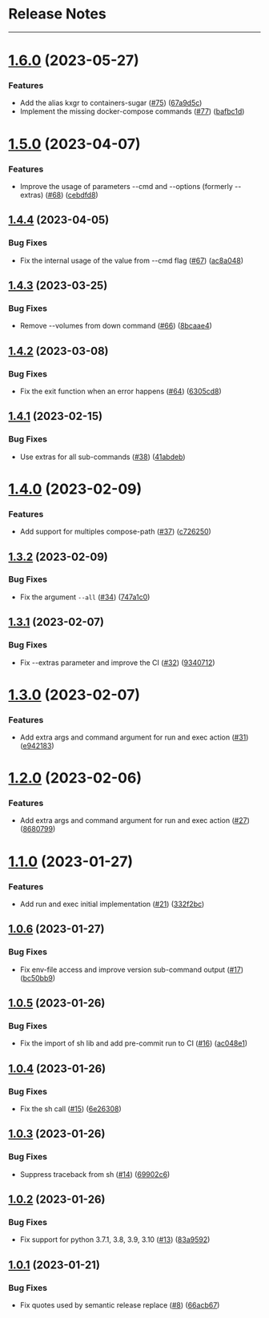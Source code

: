# Release Notes
---

# [1.6.0](https://github.com/osl-incubator/containers-sugar/compare/1.5.0...1.6.0) (2023-05-27)


### Features

* Add the alias kxgr to containers-sugar ([#75](https://github.com/osl-incubator/containers-sugar/issues/75)) ([67a9d5c](https://github.com/osl-incubator/containers-sugar/commit/67a9d5cd96c308be0d447a5a9cfb3406d1166336))
* Implement the missing docker-compose commands ([#77](https://github.com/osl-incubator/containers-sugar/issues/77)) ([bafbc1d](https://github.com/osl-incubator/containers-sugar/commit/bafbc1d307a0e07385978863724ab3487f7939bc))

# [1.5.0](https://github.com/osl-incubator/containers-sugar/compare/1.4.4...1.5.0) (2023-04-07)


### Features

* Improve the usage of parameters --cmd and --options (formerly --extras)  ([#68](https://github.com/osl-incubator/containers-sugar/issues/68)) ([cebdfd8](https://github.com/osl-incubator/containers-sugar/commit/cebdfd808449a14982ca974b24fc36d0fed5eeb7))

## [1.4.4](https://github.com/osl-incubator/containers-sugar/compare/1.4.3...1.4.4) (2023-04-05)


### Bug Fixes

* Fix the internal usage of the value from --cmd flag ([#67](https://github.com/osl-incubator/containers-sugar/issues/67)) ([ac8a048](https://github.com/osl-incubator/containers-sugar/commit/ac8a0487f41404c52195cfcf74fa18a86f4523f8))

## [1.4.3](https://github.com/osl-incubator/containers-sugar/compare/1.4.2...1.4.3) (2023-03-25)


### Bug Fixes

* Remove --volumes from down command ([#66](https://github.com/osl-incubator/containers-sugar/issues/66)) ([8bcaae4](https://github.com/osl-incubator/containers-sugar/commit/8bcaae47fb413f682337759a7f5cab152ee83e76))

## [1.4.2](https://github.com/osl-incubator/containers-sugar/compare/1.4.1...1.4.2) (2023-03-08)


### Bug Fixes

* Fix the exit function when an error happens ([#64](https://github.com/osl-incubator/containers-sugar/issues/64)) ([6305cd8](https://github.com/osl-incubator/containers-sugar/commit/6305cd8189b2745c56c87f80c53f118965358226))

## [1.4.1](https://github.com/osl-incubator/containers-sugar/compare/1.4.0...1.4.1) (2023-02-15)


### Bug Fixes

* Use extras for all sub-commands ([#38](https://github.com/osl-incubator/containers-sugar/issues/38)) ([41abdeb](https://github.com/osl-incubator/containers-sugar/commit/41abdebc51c24cd1d4739c66d9595b8dd404c355))

# [1.4.0](https://github.com/osl-incubator/containers-sugar/compare/1.3.2...1.4.0) (2023-02-09)


### Features

* Add support for multiples compose-path ([#37](https://github.com/osl-incubator/containers-sugar/issues/37)) ([c726250](https://github.com/osl-incubator/containers-sugar/commit/c7262501235453641adbf735d93be9bed22193a6))

## [1.3.2](https://github.com/osl-incubator/containers-sugar/compare/1.3.1...1.3.2) (2023-02-09)


### Bug Fixes

* Fix the argument `--all` ([#34](https://github.com/osl-incubator/containers-sugar/issues/34)) ([747a1c0](https://github.com/osl-incubator/containers-sugar/commit/747a1c021e55de753f4f28ad3dc4cb49c7f5ce01))

## [1.3.1](https://github.com/osl-incubator/containers-sugar/compare/1.3.0...1.3.1) (2023-02-07)


### Bug Fixes

* Fix --extras parameter and improve the CI ([#32](https://github.com/osl-incubator/containers-sugar/issues/32)) ([9340712](https://github.com/osl-incubator/containers-sugar/commit/9340712a9a9c65c07f9ff9ad732a47f6d3dc0d0d))

# [1.3.0](https://github.com/osl-incubator/containers-sugar/compare/1.2.0...1.3.0) (2023-02-07)


### Features

* Add extra args and command argument for run and exec action ([#31](https://github.com/osl-incubator/containers-sugar/issues/31)) ([e942183](https://github.com/osl-incubator/containers-sugar/commit/e94218374632e98839c49e62a288c7618fe10b43))

# [1.2.0](https://github.com/osl-incubator/containers-sugar/compare/1.1.0...1.2.0) (2023-02-06)


### Features

* Add extra args and command argument for run and exec action ([#27](https://github.com/osl-incubator/containers-sugar/issues/27)) ([8680799](https://github.com/osl-incubator/containers-sugar/commit/8680799ae7bdbbe57281180f0bd2d2461445cbbc))

# [1.1.0](https://github.com/osl-incubator/containers-sugar/compare/1.0.6...1.1.0) (2023-01-27)


### Features

* Add run and exec initial implementation ([#21](https://github.com/osl-incubator/containers-sugar/issues/21)) ([332f2bc](https://github.com/osl-incubator/containers-sugar/commit/332f2bce7d7c6945707ffe128619bc9bda2b8548))

## [1.0.6](https://github.com/osl-incubator/containers-sugar/compare/1.0.5...1.0.6) (2023-01-27)


### Bug Fixes

* Fix env-file access and improve version sub-command output ([#17](https://github.com/osl-incubator/containers-sugar/issues/17)) ([bc50bb9](https://github.com/osl-incubator/containers-sugar/commit/bc50bb9b2d7dcaf87e847f794c296b82dff7a4e9))

## [1.0.5](https://github.com/osl-incubator/containers-sugar/compare/1.0.4...1.0.5) (2023-01-26)


### Bug Fixes

* Fix the import of sh lib and add pre-commit run to CI ([#16](https://github.com/osl-incubator/containers-sugar/issues/16)) ([ac048e1](https://github.com/osl-incubator/containers-sugar/commit/ac048e189ecf553277246f34fa9b6f67010dc7ca))

## [1.0.4](https://github.com/osl-incubator/containers-sugar/compare/1.0.3...1.0.4) (2023-01-26)


### Bug Fixes

* Fix the sh call ([#15](https://github.com/osl-incubator/containers-sugar/issues/15)) ([6e26308](https://github.com/osl-incubator/containers-sugar/commit/6e263088458ece50bd66d9a3575ed5d0cec51f8a))

## [1.0.3](https://github.com/osl-incubator/containers-sugar/compare/1.0.2...1.0.3) (2023-01-26)


### Bug Fixes

* Suppress traceback from sh ([#14](https://github.com/osl-incubator/containers-sugar/issues/14)) ([69902c6](https://github.com/osl-incubator/containers-sugar/commit/69902c6372ec55cc36bbdd87e0f594c733163886))

## [1.0.2](https://github.com/osl-incubator/containers-sugar/compare/1.0.1...1.0.2) (2023-01-26)


### Bug Fixes

* Fix support for python 3.7.1, 3.8, 3.9, 3.10 ([#13](https://github.com/osl-incubator/containers-sugar/issues/13)) ([83a9592](https://github.com/osl-incubator/containers-sugar/commit/83a9592e06b7fabc7a0f260b38a58267488a070e))

## [1.0.1](https://github.com/osl-incubator/containers-sugar/compare/1.0.0...1.0.1) (2023-01-21)


### Bug Fixes

* Fix quotes used by semantic release replace ([#8](https://github.com/osl-incubator/containers-sugar/issues/8)) ([66acb67](https://github.com/osl-incubator/containers-sugar/commit/66acb67b9275a2afea48b6dd97b143edfff80be1))

